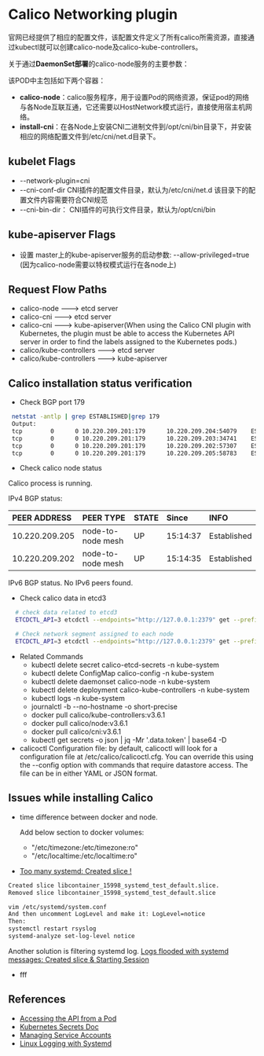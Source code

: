 # Calico Networking plugin
官网已经提供了相应的配置文件，该配置文件定义了所有calico所需资源，直接通过kubectl就可以创建calico-node及calico-kube-controllers。

关于通过**DaemonSet部署**的calico-node服务的主要参数：

  该POD中主包括如下两个容器：
  * **calico-node**：calico服务程序，用于设置Pod的网络资源，保证pod的网络与各Node互联互通，它还需要以HostNetwork模式运行，直接使用宿主机网络。
  * **install-cni**：在各Node上安装CNI二进制文件到/opt/cni/bin目录下，并安装相应的网络配置文件到/etc/cni/net.d目录下。

## kubelet Flags
*  --network-plugin=cni
* --cni-conf-dir  CNI插件的配置文件目录，默认为/etc/cni/net.d 该目录下的配置文件内容需要符合CNI规范
* --cni-bin-dir： CNI插件的可执行文件目录，默认为/opt/cni/bin

## kube-apiserver Flags
* 设置 master上的kube-apiserver服务的启动参数: --allow-privileged=true (因为calico-node需要以特权模式运行在各node上)


## Request Flow Paths
  * calico-node ---> etcd server
  * calico-cni  ---> etcd server
  * calico-cni  ---> kube-apiserver(When using the Calico CNI plugin with Kubernetes, the plugin must be able to access the Kubernetes API server in order to find the labels assigned to the Kubernetes pods.)
  * calico/kube-controllers ---> etcd server
  * calico/kube-controllers ---> kube-apiserver

## Calico installation status verification
  - Check BGP port 179
  ```bash
   netstat -antlp | grep ESTABLISHED|grep 179
   Output:
   tcp        0      0 10.220.209.201:179      10.220.209.204:54079    ESTABLISHED 28955/bird
   tcp        0      0 10.220.209.201:179      10.220.209.203:34741    ESTABLISHED 28955/bird
   tcp        0      0 10.220.209.201:179      10.220.209.202:57307    ESTABLISHED 28955/bird
   tcp        0      0 10.220.209.201:179      10.220.209.205:58783    ESTABLISHED 28955/bird
  ```
  - Check calico node status

   Calico process is running.

   IPv4 BGP status:
   
   | PEER ADDRESS    | PEER TYPE          | STATE  | Since      |  INFO         |
   | :-------------  | :---------------   | :--    | :--------  | :-----------  |
   | 10.220.209.205  | node-to-node mesh  | UP     | 15:14:37   | Established   |
   | 10.220.209.202  | node-to-node mesh  | UP     | 15:14:35   | Established   |

   IPv6 BGP status.
   No IPv6 peers found.

  - Check calico data in etcd3
  ```bash
    # check data related to etcd3
    ETCDCTL_API=3 etcdctl --endpoints="http://127.0.0.1:2379" get --prefix /calico

    # Check network segment assigned to each node
    ETCDCTL_API=3 etcdctl --endpoints="http://127.0.0.1:2379" get --prefix /calico/ipam/v2/host
  ```
  - Related Commands
    - kubectl delete secret calico-etcd-secrets -n kube-system
    - kubectl delete ConfigMap calico-config -n kube-system
    - kubectl delete daemonset calico-node -n kube-system
    - kubectl delete  deployment calico-kube-controllers -n kube-system
    - kubectl logs -n kube-system <pod name>
    - journalctl -b --no-hostname -o short-precise
    - docker pull calico/kube-controllers:v3.6.1
    - docker pull calico/node:v3.6.1
    - docker pull calico/cni:v3.6.1
    - kubectl get secrets <name-of-the-secret> -o json | jq -Mr '.data.token' | base64 -D
  - calicoctl Configuration file: by default, calicoctl will look for a configuration file at /etc/calico/calicoctl.cfg. You can override this using the --config option with commands that require datastore access. The file can be in either YAML or JSON format.

## Issues while installing Calico
  * time difference between docker and node.

    Add below section to docker
    volumes:
      - "/etc/timezone:/etc/timezone:ro"
      - "/etc/localtime:/etc/localtime:ro"
  * [Too many systemd: Created slice !](http://blog.dougco.com/unix/too-many-systemd-created-slice/)
  ```bash
  Created slice libcontainer_15998_systemd_test_default.slice.
  Removed slice libcontainer_15998_systemd_test_default.slice

  vim /etc/systemd/system.conf
  And then uncomment LogLevel and make it: LogLevel=notice
  Then:
  systemctl restart rsyslog
  systemd-analyze set-log-level notice
  ```
  Another solution is filtering systemd log. [Logs flooded with systemd messages: Created slice &amp; Starting Session](https://blog.jsjs.org/?p=729)
  * fff


## References
 * [Accessing the API from a Pod](https://kubernetes.io/docs/tasks/access-application-cluster/access-cluster/#accessing-the-api-from-a-pod)
 * [Kubernetes Secrets Doc](https://kubernetes.io/docs/concepts/configuration/secret/)
 * [Managing Service Accounts](https://kubernetes.io/docs/reference/access-authn-authz/service-accounts-admin/)
 * [Linux Logging with Systemd](https://www.loggly.com/ultimate-guide/linux-logging-with-systemd/)

